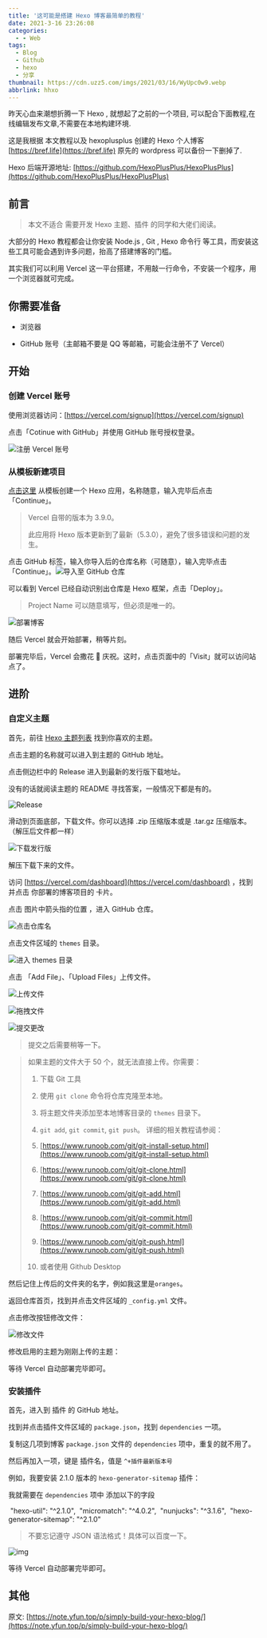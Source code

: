 ```yaml
---
title: '这可能是搭建 Hexo 博客最简单的教程'
date: 2021-3-16 23:26:08
categories:
  - - Web
tags:
  - Blog
  - Github
  - hexo
  - 分享
thumbnail: https://cdn.uzz5.com/imgs/2021/03/16/WyUpc0w9.webp
abbrlink: hhxo
---
```



昨天心血来潮想折腾一下 Hexo , 就想起了之前的一个项目, 可以配合下面教程,在线编辑发布文章,不需要在本地构建环境. 

这是我根据 本文教程以及 hexoplusplus 创建的 Hexo 个人博客 [https://bref.life](https://bref.life) 原先的 wordpress 可以备份一下删掉了. 

Hexo 后端开源地址: [https://github.com/HexoPlusPlus/HexoPlusPlus](https://github.com/HexoPlusPlus/HexoPlusPlus)

## 前言

> 本文不适合 需要开发 Hexo 主题、插件 的同学和大佬们阅读。

大部分的 Hexo 教程都会让你安装 Node.js , Git , Hexo 命令行 等工具，而安装这些工具可能会遇到许多问题，抬高了搭建博客的门槛。

其实我们可以利用 Vercel 这一平台搭建，不用敲一行命令，不安装一个程序，用一个浏览器就可完成。

## 你需要准备

*   浏览器
    
*   GitHub 账号（主邮箱不要是 QQ 等邮箱，可能会注册不了 Vercel）
    

## 开始

### 创建 Vercel 账号

使用浏览器访问：[https://vercel.com/signup](https://vercel.com/signup)

点击「Cotinue with GitHub」并使用 GitHub 账号授权登录。

![注册 Vercel 账号](https://cdn.uzz5.com/imgs/2021/03/16/AP42V1oE.webp)

### 从模板新建项目

[点击这里](https://vercel.com/new/git/external?repository-url=https://github.com/oCoke/hexo-template/tree/master) 从模板创建一个 Hexo 应用，名称随意，输入完毕后点击「Continue」。

> Vercel 自带的版本为 3.9.0。
> 
> 此应用将 Hexo 版本更新到了最新（5.3.0），避免了很多错误和问题的发生。

点击 GitHub 标签，输入你导入后的仓库名称（可随意），输入完毕点击「Continue」。![导入至 GitHub 仓库](https://cdn.uzz5.com/imgs/2021/03/16/FrvgNz9w.webp)

可以看到 Vercel 已经自动识别出仓库是 Hexo 框架，点击「Deploy」。

> Project Name 可以随意填写，但必须是唯一的。

![部署博客](https://cdn.uzz5.com/imgs/2021/03/16/8iRxQP7X.webp)

随后 Vercel 就会开始部署，稍等片刻。

部署完毕后，Vercel 会撒花 🎉 庆祝。这时，点击页面中的「Visit」就可以访问站点了。

## 进阶

### 自定义主题

首先，前往 [Hexo 主题列表](https://hexo.io/themes) 找到你喜欢的主题。

点击主题的名称就可以进入到主题的 GitHub 地址。

点击侧边栏中的 Release 进入到最新的发行版下载地址。

没有的话就阅读主题的 README 寻找答案，一般情况下都是有的。

![Release](https://cdn.uzz5.com/imgs/2021/03/16/c4nU4Cdz.webp)

滑动到页面底部，下载文件。你可以选择 .zip 压缩版本或是 .tar.gz 压缩版本。（解压后文件都一样）

![下载发行版](https://cdn.uzz5.com/imgs/2021/03/16/4uLA0a34.webp)

解压下载下来的文件。

访问 [https://vercel.com/dashboard](https://vercel.com/dashboard) ，找到并点击 你部署的博客项目的 卡片。

点击 图片中箭头指的位置 ，进入 GitHub 仓库。

![点击仓库名](https://cdn.uzz5.com/imgs/2021/03/16/t7Kxbkkm.webp)

点击文件区域的 `themes` 目录。

![进入 themes 目录](https://cdn.uzz5.com/imgs/2021/03/16/OlHt26qv.webp)

点击 「Add File」、「Upload Files」上传文件。

![上传文件](https://cdn.uzz5.com/imgs/2021/03/16/va9F23ih.webp)

![拖拽文件](https://cdn.uzz5.com/imgs/2021/03/16/FShnmXAB.webp)

![提交更改](https://cdn.uzz5.com/imgs/2021/03/16/30gPrdSn.webp)

> 提交之后需要稍等一下。

> 如果主题的文件大于 50 个，就无法直接上传。你需要：
> 
> 1.  下载 Git 工具
>     
> 2.  使用 `git clone` 命令将仓库克隆至本地。
>     
> 3.  将主题文件夹添加至本地博客目录的 `themes` 目录下。
>     
> 4.  `git add`, `git commit`, `git push`。 详细的相关教程请参阅：
>     
> 5.  [https://www.runoob.com/git/git-install-setup.html](https://www.runoob.com/git/git-install-setup.html)
>     
> 6.  [https://www.runoob.com/git/git-clone.html](https://www.runoob.com/git/git-clone.html)
>     
> 7.  [https://www.runoob.com/git/git-add.html](https://www.runoob.com/git/git-add.html)
>     
> 8.  [https://www.runoob.com/git/git-commit.html](https://www.runoob.com/git/git-commit.html)
>     
> 9.  [https://www.runoob.com/git/git-push.html](https://www.runoob.com/git/git-push.html)
>     
> 10.  或者使用 Github Desktop
>     

然后记住上传后的文件夹的名字，例如我这里是`oranges`。

返回仓库首页，找到并点击文件区域的 `_config.yml` 文件。

点击修改按钮修改文件：

![修改文件](https://cdn.uzz5.com/imgs/2021/03/16/n6lGe1gF.webp)

修改启用的主题为刚刚上传的主题：

等待 Vercel 自动部署完毕即可。

### 安装插件

首先，进入到 插件 的 GitHub 地址。

找到并点击插件文件区域的 `package.json`，找到 `dependencies` 一项。

复制这几项到博客 `package.json` 文件的 `dependencies` 项中，重复的就不用了。

然后再加入一项，键是 插件名，值是 `^+插件最新版本号`

例如，我要安装 2.1.0 版本的 `hexo-generator-sitemap` 插件：

我就需要在 `dependencies` 项中 添加以下的字段

 "hexo-util": "^2.1.0",
 "micromatch": "^4.0.2",
 "nunjucks": "^3.1.6",
 "hexo-generator-sitemap": "^2.1.0"

> 不要忘记遵守 JSON 语法格式！具体可以百度一下。

![img](https://cdn.uzz5.com/imgs/2021/03/16/mShDLIUm.webp)

等待 Vercel 自动部署完毕即可。

## 其他

原文: [https://note.yfun.top/p/simply-build-your-hexo-blog/](https://note.yfun.top/p/simply-build-your-hexo-blog/)